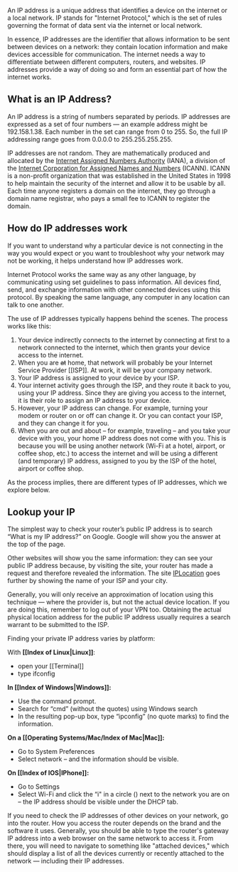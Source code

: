 An IP address is a unique address that identifies a device on the internet or a local network. IP stands for "Internet Protocol," which is the set of rules governing the format of data sent via the internet or local network.

In essence, IP addresses are the identifier that allows information to be sent between devices on a network: they contain location information and make devices accessible for communication. The internet needs a way to differentiate between different computers, routers, and websites. IP addresses provide a way of doing so and form an essential part of how the internet works.

## What is an IP Address?

An IP address is a string of numbers separated by periods. IP addresses are expressed as a set of four numbers — an example address might be 192.158.1.38. Each number in the set can range from 0 to 255. So, the full IP addressing range goes from 0.0.0.0 to 255.255.255.255.

IP addresses are not random. They are mathematically produced and allocated by the [Internet Assigned Numbers Authority](https://www.iana.org/) (IANA), a division of the [Internet Corporation for Assigned Names and Numbers](https://www.icann.org/) (ICANN). ICANN is a non-profit organization that was established in the United States in 1998 to help maintain the security of the internet and allow it to be usable by all. Each time anyone registers a domain on the internet, they go through a domain name registrar, who pays a small fee to ICANN to register the domain.

## How do IP addresses work

If you want to understand why a particular device is not connecting in the way you would expect or you want to troubleshoot why your network may not be working, it helps understand how IP addresses work.

Internet Protocol works the same way as any other language, by communicating using set guidelines to pass information. All devices find, send, and exchange information with other connected devices using this protocol. By speaking the same language, any computer in any location can talk to one another.

The use of IP addresses typically happens behind the scenes. The process works like this:

1. Your device indirectly connects to the internet by connecting at first to a network connected to the internet, which then grants your device access to the internet.
2. When you are ~~at~~ home, that network will probably be your Internet Service Provider [[ISP]]. At work, it will be your company network.
3. Your IP address is assigned to your device by your ISP.
4. Your internet activity goes through the ISP, and they route it back to you, using your IP address. Since they are giving you access to the internet, it is their role to assign an IP address to your device.
5. However, your IP address can change. For example, turning your modem or router on or off can change it. Or you can contact your ISP, and they can change it for you.
6. When you are out and about – for example, traveling – and you take your device with you, your home IP address does not come with you. This is because you will be using another network (Wi-Fi at a hotel, airport, or coffee shop, etc.) to access the internet and will be using a different (and temporary) IP address, assigned to you by the ISP of the hotel, airport or coffee shop.

As the process implies, there are different types of IP addresses, which we explore below.


## Lookup your IP

The simplest way to check your router’s public IP address is to search “What is my IP address?” on Google. Google will show you the answer at the top of the page.

Other websites will show you the same information: they can see your public IP address because, by visiting the site, your router has made a request and therefore revealed the information. The site [IPLocation](https://www.iplocation.net/) goes further by showing the name of your ISP and your city.

Generally, you will only receive an approximation of location using this technique — where the provider is, but not the actual device location. If you are doing this, remember to log out of your VPN too. Obtaining the actual physical location address for the public IP address usually requires a search warrant to be submitted to the ISP.

Finding your private IP address varies by platform:

With **[[Index of Linux|Linux]]**:
- open your [[Terminal]]
- type ifconfig

**In [[Index of Windows|Windows]]:**

- Use the command prompt.
- Search for “cmd” (without the quotes) using Windows search
- In the resulting pop-up box, type “ipconfig” (no quote marks) to find the information.

**On a [[Operating Systems/Mac/Index of Mac|Mac]]:**

- Go to System Preferences
- Select network – and the information should be visible.

**On [[Index of IOS|IPhone]]:**

- Go to Settings
- Select Wi-Fi and click the “i" in a circle () next to the network you are on – the IP address should be visible under the DHCP tab.

If you need to check the IP addresses of other devices on your network, go into the router. How you access the router depends on the brand and the software it uses. Generally, you should be able to type the router's gateway IP address into a web browser on the same network to access it. From there, you will need to navigate to something like "attached devices," which should display a list of all the devices currently or recently attached to the network — including their IP addresses.





